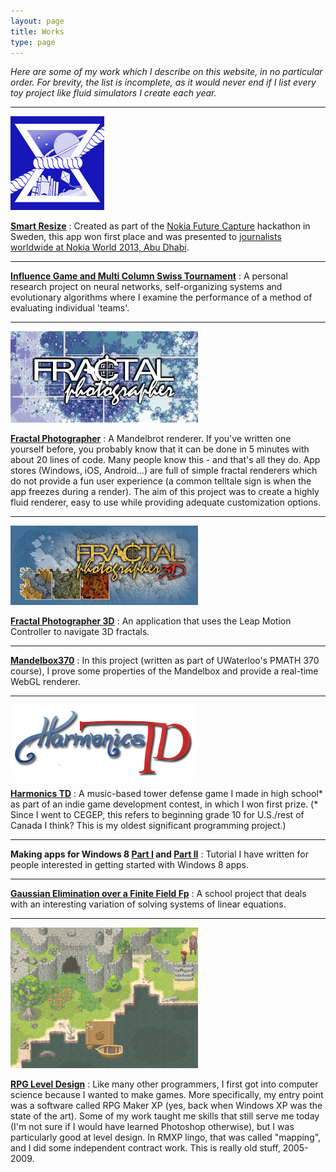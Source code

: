 ```yaml
---
layout: page
title: Works
type: page
---
```

*Here are some of my work which I describe on this website, in no particular order. For brevity, the list is incomplete, as it would never end if I list every toy project like fluid simulators I create each year.*

---------------------------------------

<img width="150" src="/images/2012/09/Logo.png">

[**Smart Resize**](/works/smart-resize.html) : Created as part of the [Nokia Future Capture](http://developer.nokia.com/futurecapture/) hackathon in Sweden, this app won first place and was presented to [journalists worldwide at Nokia World 2013, Abu Dhabi](http://www.youtube.com/watch?v=QEZZ44ncnWI).

---------------------------------------

[**Influence Game and Multi Column Swiss Tournament**](/works/influence-game) : A personal research project on neural networks, self-organizing systems and evolutionary algorithms where I examine the performance of a method of evaluating individual 'teams'.

---------------------------------------

<img width="300" src="/images/2012/09/WideLogo.scale-180.png">

[**Fractal Photographer**](/works/fractal-photographer.html) : A Mandelbrot renderer. If you've written one yourself before, you probably know that it can be done in 5 minutes with about 20 lines of code. Many people know this - and that's all they do. App stores (Windows, iOS, Android...) are full of simple fractal renderers which do not provide a fun user experience (a common telltale sign is when the app freezes during a render). The aim of this project was to create a highly fluid renderer, easy to use while providing adequate customization options.

---------------------------------------

<img width=300 src="/images/2014/01/LargeProfile.png">

[**Fractal Photographer 3D**](/works/fractal-photographer-3d.html) : An application that uses the Leap Motion Controller to navigate 3D fractals.

---------------------------------------

[**Mandelbox370**](https://github.com/rudi-c/mandelbox370) : In this project (written as part of UWaterloo's PMATH 370 course), I prove some properties of the Mandelbox and provide a real-time WebGL renderer.

---------------------------------------

<img width=300 src="/images/2014/HarmonicsTD.png">

[**Harmonics TD**](/works/harmonics-td.html) : A music-based tower defense game I made in high school* as part of an indie game development contest, in which I won first prize. (* Since I went to CEGEP, this refers to beginning grade 10 for U.S./rest of Canada I think? This is my oldest significant programming project.)

---------------------------------------

**Making apps for Windows 8 [Part I](http://www.codeproject.com/Articles/485088/Making-apps-for-Windows-8-Part-I-A-Simple-Calculat) and [Part II](http://www.codeproject.com/Articles/485101/Making-apps-for-Windows-8-Part-II-Little-Notes-sam)** : Tutorial I have written for people interested in getting started with Windows 8 apps.

---------------------------------------

[**Gaussian Elimination over a Finite Field Fp**](https://skydrive.live.com/?cid=6fb0c7d730b1e510&id=6FB0C7D730B1E510%213543) : A school project that deals with an interesting variation of solving systems of linear equations.

---------------------------------------

<img width=300 src="/images/2014/02/MappingContestRound2.png">

[**RPG Level Design**](/works/rpg-level-design.html) : Like many other programmers, I first got into computer science because I wanted to make games. More specifically, my entry point was a software called RPG Maker XP (yes, back when Windows XP was the state of the art). Some of my work taught me skills that still serve me today (I'm not sure if I would have learned Photoshop otherwise), but I was particularly good at level design. In RMXP lingo, that was called "mapping", and I did some independent contract work. This is really old stuff, 2005-2009.